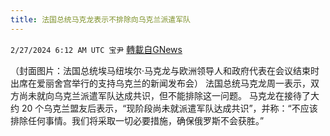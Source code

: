 ```yaml
---
title: 法国总统马克龙表示不排除向乌克兰派遣军队
---
```

`2/27/2024 6:12 AM UTC 宝尹` [轉載自GNews](https://gnews.org/articles/2344475)

（封面图片：法国总统埃马纽埃尔·马克龙与欧洲领导人和政府代表在会议结束时出席在爱丽舍宫举行的支持乌克兰的新闻发布会）
法国总统马克龙周一表示，双方尚未就向乌克兰派遣军队达成共识，但不能排除这一问题。
马克龙在接待了大约 20 个乌克兰盟友后表示，“现阶段尚未就派遣军队达成共识”，并称：“不应该排除任何事情。我们将采取一切必要措施，确保俄罗斯不会获胜。”


